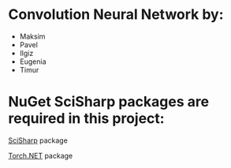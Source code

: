 # Convolution Neural Network by:
- Maksim
- Pavel
- Ilgiz
- Eugenia
- Timur

# NuGet SciSharp packages are required in this project:
[SciSharp](https://www.nuget.org/profiles/SciSharp) package

[Torch.NET](https://www.nuget.org/packages/Torch.NET/3.7.1.1?_src=template) package

